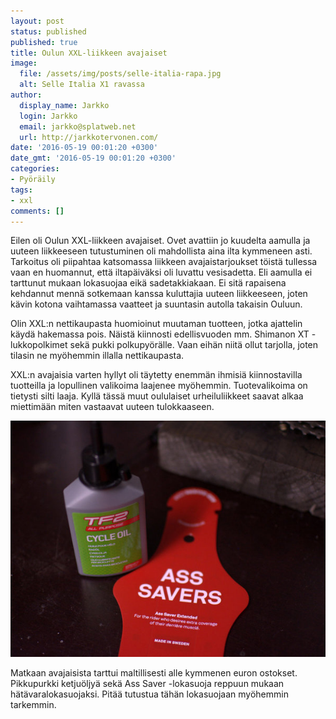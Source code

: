 ```yaml
---
layout: post
status: published
published: true
title: Oulun XXL-liikkeen avajaiset
image:
  file: /assets/img/posts/selle-italia-rapa.jpg
  alt: Selle Italia X1 ravassa
author:
  display_name: Jarkko
  login: Jarkko
  email: jarkko@splatweb.net
  url: http://jarkkotervonen.com/
date: '2016-05-19 00:01:20 +0300'
date_gmt: '2016-05-19 00:01:20 +0300'
categories:
- Pyöräily
tags:
- xxl
comments: []
---
```

Eilen oli Oulun XXL-liikkeen avajaiset. Ovet avattiin jo kuudelta aamulla ja uuteen liikkeeseen tutustuminen oli mahdollista aina ilta kymmeneen asti. Tarkoitus oli piipahtaa katsomassa liikkeen avajaistarjoukset töistä tullessa vaan en huomannut, että iltapäiväksi oli luvattu vesisadetta. Eli aamulla ei tarttunut mukaan lokasuojaa eikä sadetakkiakaan. Ei sitä rapaisena kehdannut mennä sotkemaan kanssa kuluttajia uuteen liikkeeseen, joten kävin kotona vaihtamassa vaatteet ja suuntasin autolla takaisin Ouluun.

Olin XXL:n nettikaupasta huomioinut muutaman tuotteen, jotka ajattelin käydä hakemassa pois. Näistä kiinnosti edellisvuoden mm. Shimanon XT -lukkopolkimet sekä pukki polkupyörälle. Vaan eihän niitä ollut tarjolla, joten tilasin ne myöhemmin illalla nettikaupasta.

XXL:n avajaisia varten hyllyt oli täytetty enemmän ihmisiä kiinnostavilla tuotteilla ja lopullinen valikoima laajenee myöhemmin. Tuotevalikoima on tietysti silti laaja. Kyllä tässä muut oululaiset urheiluliikkeet saavat alkaa miettimään miten vastaavat uuteen tulokkaaseen.

<img src="/assets/img/posts/tf2-cycle-oil.jpg" alt="TF2 Cycle Oil ja Ass Saver" />

Matkaan avajaisista tarttui maltillisesti alle kymmenen euron ostokset. Pikkupurkki ketjuöljyä sekä Ass Saver -lokasuoja reppuun mukaan hätävaralokasuojaksi. Pitää tutustua tähän lokasuojaan myöhemmin tarkemmin.
